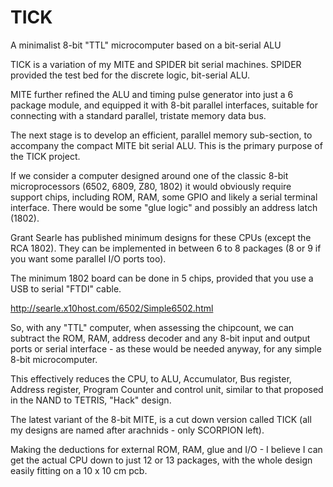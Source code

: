 # TICK
A minimalist 8-bit "TTL" microcomputer based on a bit-serial ALU 

TICK is a variation of my MITE and SPIDER bit serial machines.  SPIDER provided the test bed for the discrete logic, bit-serial ALU. 

MITE further refined the ALU and timing pulse generator into just a 6 package module, and equipped it with 8-bit parallel interfaces, suitable for connecting with a standard parallel, tristate memory data bus.

The next stage is to develop an efficient, parallel memory sub-section, to accompany the compact MITE bit serial ALU. This is the primary purpose of the TICK project.

If we consider a computer designed around one of the classic 8-bit microprocessors (6502, 6809, Z80, 1802) it would obviously require support chips, including ROM, RAM, some GPIO and likely a serial terminal interface. There would be some "glue logic" and possibly an address latch (1802).

Grant Searle has published minimum designs for these CPUs (except the RCA 1802). They can be implemented in between 6 to 8 packages (8 or 9 if you want some parallel I/O ports too). 

The minimum 1802 board can be done in 5 chips, provided that you use a USB to serial "FTDI" cable.

http://searle.x10host.com/6502/Simple6502.html

So, with any "TTL" computer, when assessing the chipcount, we can subtract the ROM, RAM, address decoder and any 8-bit input and output ports or serial interface - as these would be needed anyway, for any simple 8-bit microcomputer.

This effectively reduces the CPU, to ALU, Accumulator, Bus register, Address register, Program Counter and control unit, similar to that proposed in the NAND to TETRIS, "Hack" design.

The latest variant of the 8-bit MITE, is a cut down version called TICK (all my designs are named after arachnids - only SCORPION left).

Making the deductions for external ROM, RAM, glue and I/O - I believe I can get the actual CPU down to just 12 or 13 packages, with the whole design easily fitting on a 10 x 10 cm pcb.
